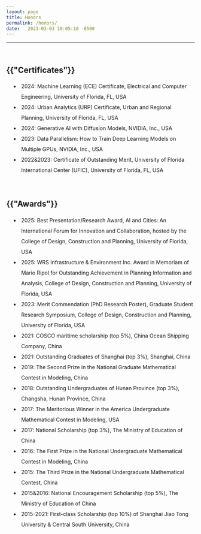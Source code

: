 ```yaml
---
layout: page
title: Honors
permalink: /honors/
date:   2023-03-03 10:05:10 -0500
---
```

--------------
<br>
<h2>{{"Certificates"}}</h2>
<style>
      p1 {
        line-height: 2;
      }
      li {
        padding-left: 40px;
        line-height: 2;
        text-indent: -20px;
      }
    </style>
<li>2024: Machine Learning (ECE) Certificate, Electrical and Computer Engineering, University of Florida, FL, USA</li>
<li>2024: Urban Analytics (URP) Certificate, Urban and Regional Planning, University of Florida, FL, USA</li>
<li>2024: Generative AI with Diffusion Models, NVIDIA, Inc., USA</li>
<li>2023: Data Parallelism: How to Train Deep Learning Models on Multiple GPUs, NVIDIA, Inc., USA</li>
<li>2022&2023: Certificate of Outstanding Merit, University of Florida International Center (UFIC), University of Florida, FL, USA</li>
<br>
<br>
<h2>{{"Awards"}}</h2>
<li>2025: Best Presentation/Research Award, AI and Cities: An International Forum for Innovation and Collaboration, hosted by the College of Design, Construction and Planning, University of Florida, USA</li>
<li>2025: WRS Infrastructure & Environment Inc. Award in Memoriam of Mario Ripol for Outstanding Achievement in Planning Information and Analysis, College of Design, Construction and Planning, University of Florida, USA</li>
<li>2023: Merit Commendation (PhD Research Poster), Graduate Student Research Symposium, College of Design, Construction and Planning, University of Florida, USA</li>
<li>2021: COSCO maritime scholarship (top 5%), China Ocean Shipping Company, China</li>
<li>2021: Outstanding Graduates of Shanghai (top 3%), Shanghai, China</li>
<li>2019: The Second Prize in the National Graduate Mathematical Contest in Modeling, China</li>
<li>2018: Outstanding Undergraduates of Hunan Province (top 3%), Changsha, Hunan Province, China</li>
<li>2017: The Meritorious Winner in the America Undergraduate Mathematical Contest in Modeling, USA</li>
<li>2017: National Scholarship (top 3%), The Ministry of Education of China</li>
<li>2016: The First Prize in the National Undergraduate Mathematical Contest in Modeling, China</li>
<li>2015: The Third Prize in the National Undergraduate Mathematical Contest, China</li>
<li>2015&2016: National Encouragement Scholarship (top 5%), The Ministry of Education of China</li>
<li>2015-2021: First-class Scholarship (top 10%) of Shanghai Jiao Tong University & Central South University, China</li>
<br>
<br>

